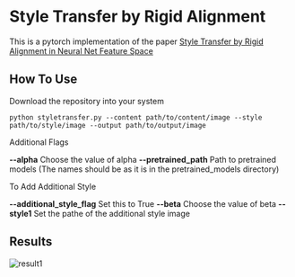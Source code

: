 # Style Transfer by Rigid Alignment

This is a pytorch implementation of the paper [Style Transfer by Rigid Alignment in Neural Net Feature Space](https://arxiv.org/abs/1909.13690)


## How To Use

Download the repository into your system

`python styletransfer.py --content path/to/content/image --style path/to/style/image --output path/to/output/image`

Additional Flags

**--alpha** Choose the value of alpha
**--pretrained_path** Path to pretrained models (The names should be as it is in the pretrained_models directory)

To Add Additional Style

**--additional_style_flag** Set this to True
**--beta** Choose the value of beta
**--style1** Set the pathe of the additional style image


## Results

![result1](/examples/result1)
